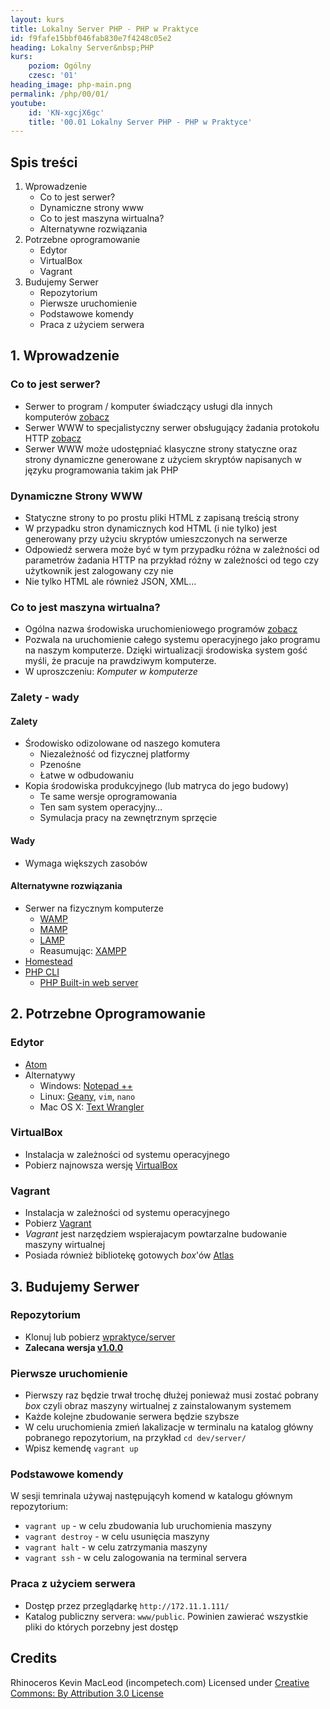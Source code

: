 ```yaml
---
layout: kurs
title: Lokalny Server PHP - PHP w Praktyce
id: f9fafe15bbf046fab830e7f4248c05e2
heading: Lokalny Server&nbsp;PHP
kurs:
    poziom: Ogólny
    czesc: '01'
heading_image: php-main.png
permalink: /php/00/01/
youtube:
    id: 'KN-xgcjX6gc'
    title: '00.01 Lokalny Server PHP - PHP w Praktyce'
---
```


## Spis treści

1. Wprowadzenie
    - Co to jest serwer?
    - Dynamiczne strony www
    - Co to jest maszyna wirtualna?
    - Alternatywne rozwiązania
2. Potrzebne oprogramowanie
    - Edytor
    - VirtualBox
    - Vagrant
3. Budujemy Serwer
    - Repozytorium
    - Pierwsze uruchomienie
    - Podstawowe komendy
    - Praca z użyciem serwera

## 1. Wprowadzenie
### Co to jest serwer?
- Serwer to program / komputer świadczący usługi dla innych komputerów [zobacz](https://pl.wikipedia.org/wiki/Serwer)
- Serwer WWW to specjalistyczny serwer obsługujący żadania protokołu HTTP [zobacz](https://pl.wikipedia.org/wiki/Serwer_WWW)
- Serwer WWW może udostępniać klasyczne strony statyczne oraz strony dynamiczne generowane z użyciem skryptów napisanych w języku programowania takim jak PHP

### Dynamiczne Strony WWW
- Statyczne strony to po prostu pliki HTML z zapisaną treścią strony
- W przypadku stron dynamicznych kod HTML (i nie tylko) jest generowany przy użyciu skryptów umieszczonych na serwerze
- Odpowiedź serwera może być w tym przypadku różna w zależności od parametrów żadania HTTP na przykład różny w zależności od tego czy użytkownik jest zalogowany czy nie
- Nie tylko HTML ale również JSON, XML...

### Co to jest maszyna wirtualna?
- Ogólna nazwa środowiska uruchomieniowego programów [zobacz](https://pl.wikipedia.org/wiki/Maszyna_wirtualna)
- Pozwala na uruchomienie całego systemu operacyjnego jako programu na naszym komputerze. Dzięki wirtualizacji środowiska system gość myśli, że pracuje na prawdziwym komputerze.
- W uproszczeniu: *Komputer w komputerze*

### Zalety - wady
#### Zalety
- Środowisko odizolowane od naszego komutera
    - Niezależność od fizycznej platformy
    - Pzenośne
    - Łatwe w odbudowaniu
- Kopia środowiska produkcyjnego (lub matryca do jego budowy)
    - Te same wersje oprogramowania
    - Ten sam system operacyjny…
    - Symulacja pracy na zewnętrznym sprzęcie

#### Wady
- Wymaga większych zasobów

#### Alternatywne rozwiązania
- Serwer na fizycznym komputerze
    - [WAMP](https://pl.wikipedia.org/wiki/WampServer)
    - [MAMP](https://www.mamp.info/en)
    - [LAMP](https://pl.wikipedia.org/wiki/LAMP)
    - Reasumując: [XAMPP](https://pl.wikipedia.org/wiki/XAMPP)
- [Homestead](https://laravel.com/docs/5.3/homestead)
- [PHP CLI](http://php.net/manual/en/features.commandline.php)
    - [PHP Built-in web server](http://php.net/manual/en/features.commandline.webserver.php)

## 2. Potrzebne Oprogramowanie
### Edytor
- [Atom](https://atom.io/)
- Alternatywy
    - Windows: [Notepad ++](https://notepad-plus-plus.org/)
    - Linux: [Geany](https://www.geany.org/), `vim`, `nano`
    - Mac OS X: [Text Wrangler](http://www.barebones.com/products/textwrangler/)

### VirtualBox
- Instalacja w zależności od systemu operacyjnego
- Pobierz najnowsza wersję [VirtualBox](https://www.virtualbox.org/wiki/Downloads)

### Vagrant
- Instalacja w zależności od systemu operacyjnego
- Pobierz [Vagrant](https://www.vagrantup.com/downloads.html)
- *Vagrant* jest narzędziem wspierajacym powtarzalne budowanie maszyny wirtualnej
- Posiada również bibliotekę gotowych *box*'ów [Atlas](https://atlas.hashicorp.com/search)

## 3. Budujemy Serwer
### Repozytorium
- Klonuj lub pobierz [wpraktyce/server](https://github.com/wpraktyce/server)
- **Zalecana wersja [v1.0.0](https://github.com/wpraktyce/server/releases/tag/1.0.0)**

### Pierwsze uruchomienie
- Pierwszy raz będzie trwał trochę dłużej ponieważ musi zostać pobrany *box* czyli obraz maszyny wirtualnej z zainstalowanym systemem
- Każde kolejne zbudowanie serwera będzie szybsze
- W celu uruchomienia zmień lakalizacje w terminalu na katalog główny pobranego repozytorium, na przykład `cd dev/server/`
- Wpisz kemendę `vagrant up`

### Podstawowe komendy
W sesji temrinala używaj następującyh komend w katalogu głównym repozytorium:
- `vagrant up` - w celu zbudowania lub uruchomienia maszyny
- `vagrant destroy` - w celu usunięcia maszyny
- `vagrant halt` - w celu zatrzymania maszyny
- `vagrant ssh` - w celu zalogowania na terminal servera

### Praca z użyciem serwera
- Dostęp przez przeglądarkę `http://172.11.1.111/`
- Katalog publiczny servera: `www/public`. Powinien zawierać wszystkie pliki do których porzebny jest dostęp

## Credits
Rhinoceros Kevin MacLeod (incompetech.com) Licensed under [Creative Commons: By Attribution 3.0 License](http://creativecommons.org/licenses/by/3.0/)
